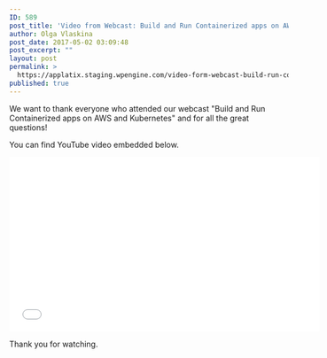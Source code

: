 ```yaml
---
ID: 589
post_title: 'Video from Webcast: Build and Run Containerized apps on AWS and Kubernetes'
author: Olga Vlaskina
post_date: 2017-05-02 03:09:48
post_excerpt: ""
layout: post
permalink: >
  https://applatix.staging.wpengine.com/video-form-webcast-build-run-containerized-apps-aws-kubernetes/
published: true
---
```

<p>We want to thank everyone who attended our webcast "Build and Run Containerized apps on AWS and Kubernetes" and for all the great questions!</p>
<p>You can find YouTube video embedded below.</p>
<p><iframe src="//www.youtube.com/embed/IFkzkdkL9aI" width="560" height="315" frameborder="0" allowfullscreen="allowfullscreen"></iframe></p>
<p>Thank you for watching.</p>
<p>&nbsp;</p>
<h3 class="article__title"> </h3>
<p>&nbsp;</p>